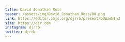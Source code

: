 ```yaml
---
title: David Jonathan Ross
teaser: /assets/img/David_Jonathan_Ross/00.png
link: https://editor.p5js.org/djrrb/present/DUWzeNIn3
site: https://djr.com
instagram: djrrb
twitter: djrrb
---
```


